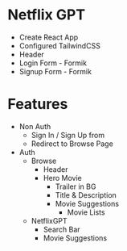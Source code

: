 # Netflix GPT
- Create React App
- Configured TailwindCSS
- Header
- Login Form - Formik
- Signup Form - Formik

# Features
- Non Auth
    - Sign In / Sign Up from
    - Redirect to Browse Page
- Auth
    - Browse
        - Header
        - Hero Movie
            - Trailer in BG
            - Title & Description
            - Movie Suggestions
                - Movie Lists
    - NetflixGPT
        - Search Bar
        - Movie Suggestions
